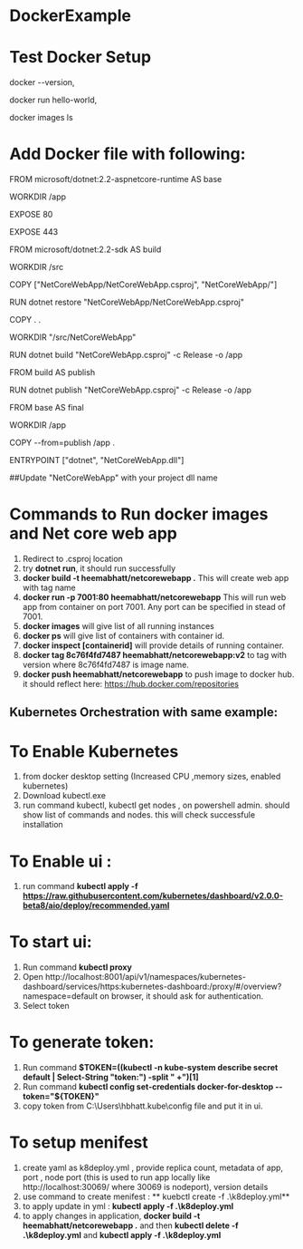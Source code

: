 # DockerExample

# Test Docker Setup

  docker --version,
  
  docker run hello-world,
  
  docker images ls



# Add Docker file with following:

FROM microsoft/dotnet:2.2-aspnetcore-runtime AS base

WORKDIR /app

EXPOSE 80

EXPOSE 443

FROM microsoft/dotnet:2.2-sdk AS build

WORKDIR /src

COPY ["NetCoreWebApp/NetCoreWebApp.csproj", "NetCoreWebApp/"]

RUN dotnet restore "NetCoreWebApp/NetCoreWebApp.csproj"

COPY . .

WORKDIR "/src/NetCoreWebApp"

RUN dotnet build "NetCoreWebApp.csproj" -c Release -o /app


FROM build AS publish

RUN dotnet publish "NetCoreWebApp.csproj" -c Release -o /app


FROM base AS final

WORKDIR /app

COPY --from=publish /app .

ENTRYPOINT ["dotnet", "NetCoreWebApp.dll"]

##Update "NetCoreWebApp" with your project dll name


# Commands to Run docker images and Net core web app

1. Redirect to .csproj location
2. try **dotnet run**, it should run successfully
3.  **docker build -t heemabhatt/netcorewebapp .**   This will create web app with tag name
4.  **docker run -p 7001:80 heemabhatt/netcorewebapp** This will run web app from container on port 7001. Any port can be specified in stead of 7001. 
5. **docker images** will give list of all running instances
6. **docker ps** will give list of containers with container id.
7. **docker inspect [containerid]** will provide details of running container.
8. **docker tag 8c76f4fd7487 heemabhatt/netcorewebapp:v2** to tag with version where 8c76f4fd7487 is image name.
9. **docker push heemabhatt/netcorewebapp** to push image to docker hub. it should reflect here: https://hub.docker.com/repositories


## Kubernetes Orchestration with same example:

# To Enable Kubernetes

1. from docker desktop setting (Increased CPU ,memory sizes, enabled kubernetes)
2. Download kubectl.exe 
3. run command kubectl,  kubectl get nodes ,  on powershell admin. should show list of commands and nodes. this will check successfule installation

# To Enable ui :

1. run command **kubectl apply -f https://raw.githubusercontent.com/kubernetes/dashboard/v2.0.0-beta8/aio/deploy/recommended.yaml**

# To start ui:

1. Run command **kubectl proxy**
2. Open http://localhost:8001/api/v1/namespaces/kubernetes-dashboard/services/https:kubernetes-dashboard:/proxy/#/overview?namespace=default on browser, it should ask for authentication. 
3. Select token

# To generate token:

1. Run command **$TOKEN=((kubectl -n kube-system describe secret default | Select-String "token:") -split " +")[1]**
2. Run command **kubectl config set-credentials docker-for-desktop --token="${TOKEN}"**
3. copy token from C:\Users\hbhatt\.kube\config file and put it in ui. 

# To setup menifest 

1. create yaml as k8deploy.yml , provide replica count, metadata of app, port , node port (this is used to run app locally like http://localhost:30069/ where 30069 is nodeport), version details
2. use command to create menifest : ** kuebctl create -f .\k8deploy.yml**
3. to apply update in yml : **kubectl apply -f .\k8deploy.yml**
4. to apply changes in application,  **docker build -t heemabhatt/netcorewebapp .** and then **kubectl delete -f .\k8deploy.yml** and **kubectl apply -f .\k8deploy.yml**
